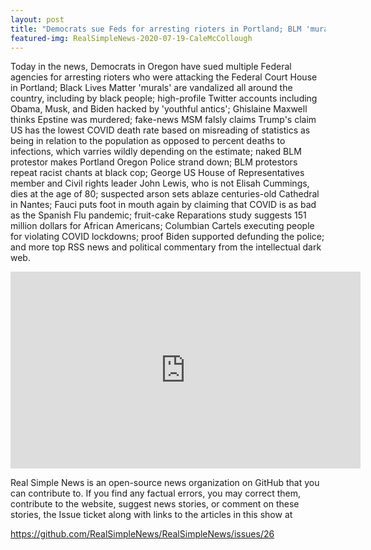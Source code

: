 ```yaml
---
layout: post
title: "Democrats sue Feds for arresting rioters in Portland; BLM 'murals' vandalized around the country."
featured-img: RealSimpleNews-2020-07-19-CaleMcCollough
---
```


Today in the news, Democrats in Oregon have sued multiple Federal agencies for arresting rioters who were attacking the Federal Court House in Portland; Black Lives Matter 'murals' are vandalized all around the country, including by black people; high-profile Twitter accounts including Obama, Musk, and Biden hacked by 'youthful antics'; Ghislaine Maxwell thinks Epstine was murdered; fake-news MSM falsly claims Trump's claim US has the lowest COVID death rate based on misreading of statistics as being in relation to the population as opposed to percent deaths to infections, which varries wildly depending on the estimate; naked BLM protestor makes Portland Oregon Police strand down; BLM protestors repeat racist chants at black cop; George US House of Representatives member and Civil rights leader John Lewis, who is not Elisah Cummings, dies at the age of 80; suspected arson sets ablaze centuries-old Cathedral in Nantes; Fauci puts foot in mouth again by claiming that COVID is as bad as the Spanish Flu pandemic; fruit-cake Reparations study suggests 151 million dollars for African Americans; Columbian Cartels executing people for violating COVID lockdowns; proof Biden supported defunding the police; and more top RSS news and political commentary from the intellectual dark web.

<iframe width="560" height="315" src="https://www.youtube.com/embed/MR5zv4X-BJM" frameborder="0" allow="accelerometer; autoplay; encrypted-media; gyroscope; picture-in-picture" allowfullscreen></iframe>

Real Simple News is an open-source news organization on GitHub that you can contribute to. If you find any factual errors, you may correct them, contribute to the website, suggest news stories, or comment on these stories, the Issue ticket along with links to the articles in this show at 

<https://github.com/RealSimpleNews/RealSimpleNews/issues/26>
